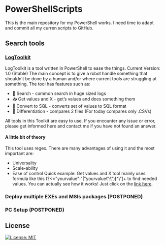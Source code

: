 # PowerShellScripts
This is the main repository for my PowerShell works. I need time to adapt and commit all my curren scripts to GitHub.
## Search tools
### [LogToolkit](/Up%20To%20Date/Text%20Sort/LogToolkit.ps1)
LogToolkit is a tool written in PowerShell to ease the things.
Current Version: 1.0 (Stable) 
The main concept is to give a robot handle something that shouldn’t be done by a human and/or where current tools are struggling at something.
The tool has features such as:
- 🔎 Search - common search in huge sized logs
- 📥 Get values and X - get’s values and does something them
- 🔁 Convert to SQL - converts set of values to SQL format
- 👥 Differentiation -  compares 2 files (For today compares only .CSVs)

All tools in this Toolkit are easy to use. If you encounter any issue or error, please get informed here and contact me if you have not found an answer.
#### A little bit of theory
This tool uses regex. There are many advantages of using it and the most important are:
- Universality
- Scale-ability
- Ease of control
Quick example:
Get values and X tool mainly uses formula like this (?<="yourvalue":"|"yourvalue\\":\\")[^\\"]+ to find needed values. You can actually see how it works! Just click on the [link here](https://regexr.com/59s8q).
### Deploy multiple EXEs and MSIs packages (POSTPONED)
### PC Setup (POSTPONED)
## License
[![License: MIT](https://img.shields.io/badge/License-MIT-yellow.svg)](https://opensource.org/licenses/MIT)
